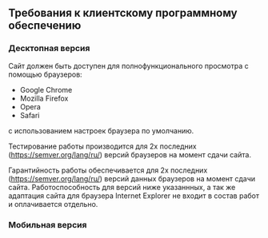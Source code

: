## Требования к клиентскому программному обеспечению
### Десктопная версия
Сайт должен быть доступен для полнофункционального просмотра с помощью браузеров:
* Google Chrome
* Mozilla Firefox
* Opera
* Safari

с использованием настроек браузера по умолчанию.

Тестирование работы производится для 2х последних (https://semver.org/lang/ru/) версий браузеров на момент сдачи сайта.

Гарантийность работы обеспечивается для 2х последних (https://semver.org/lang/ru/) версий данных браузеров на момент сдачи сайта. Работоспособность для версий ниже указаннных, а так же адаптация сайта для браузера Internet Explorer не входит в состав работ и оплачивается отдельно.

### Мобильная версия

